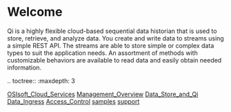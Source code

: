 Welcome
=======

Qi is a highly flexible cloud-based sequential data historian that is
used to store, retrieve, and analyze data. You create and write data
to streams using a simple REST API. The streams are able to store simple or
complex data types to suit the application needs. An assortment of
methods with customizable behaviors are available to read data and
easily obtain needed information.




.. toctree::
   :maxdepth: 3

   [OSIsoft_Cloud_Services](OSIsoft_Cloud_Services.md)
   [Management_Overview](Management_Overview.md)
   [Data_Store_and_Qi](Data_Store_and_Qi.md)
   [Data_Ingress](Data_Ingress.md)
   [Access_Control](Access_Control.md)
   [samples](samples.md)
   [support](support.md)

 
   
   
